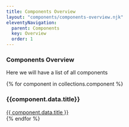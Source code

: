 ```yaml
---
title: Components Overview
layout: "components/components-overview.njk"
eleventyNavigation:
  parent: Components
  key: Overview
  order: 1
---
```

<section>

  ### Components Overview

  Here we will have a list of all components

<div class="components-wrapper">

{% for component in collections.component %}
  <div class="component">
  <h3>{{component.data.title}}</h3>
  <div>
  <a href="{{ component.url | url }}">{{ component.data.title }}</a>
  </div>
  </div>
{% endfor %}

</div>

</section>